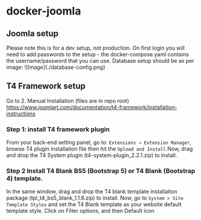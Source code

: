 # docker-joomla

## Joomla setup 
Please note this is for a dev setup, not production.
On first login you will need to add passwords to the setup - the docker-compose.yaml contains the username/password that you can use.
Database setup should be as per image:
![Image]{./database-config.png}

## T4 Framework setup
Go to 2. Manual Installation (files are in repo root)
https://www.joomlart.com/documentation/t4-framework/installation-instructions

### Step 1: install T4 framework plugin
From your back-end setting panel, go to: ``Extensions → Extension Manager``, browse T4 plugin installation file then hit the ``Upload and Install``
Now, drag and drop the T4 System plugin (t4-system-plugin_2.2.1.zip) to install.

### Step 2 Install T4 Blank BS5 (Bootstrap 5) or T4 Blank (Bootstrap 4) template.
In the same window, drag and drop the T4 blank template installation package (tpl_t4_bs5_blank_1.1.6.zip) to install.
Now, go to ``System > Site Template Styles`` and set the T4 Blank template as your website default template style.
Click on Filter options, and then Default icon
